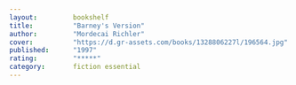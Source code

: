 ```yaml
---
layout:         bookshelf
title:          "Barney's Version"
author:         "Mordecai Richler"
cover:          "https://d.gr-assets.com/books/1328806227l/196564.jpg"
published:      "1997"
rating:         "*****"
category:       fiction essential
---
```

